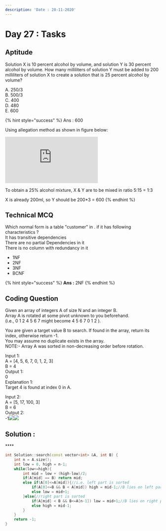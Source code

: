 ```yaml
---
description: 'Date : 28-11-2020'
---
```


# Day 27 : Tasks

## Aptitude 

Solution X is 10 percent alcohol by volume, and solution Y is 30 percent alcohol by volume. How many milliliters of solution Y must be added to 200 milliliters of solution X to create a solution that is 25 percent alcohol by volume?

A. 250/3   
B. 500/3   
C. 400   
D. 480   
E. 600

{% hint style="success" %}
Ans :  600  
  
Using allegation method as shown in figure below:  
  
![alle.png](https://gmatclub.com/forum/download/file.php?id=26075&sid=4289504a5dc4b41546e474728636493f)  
  
To obtain a 25% alcohol mixture, X & Y are to be mixed in ratio 5:15 = 1:3  
  
X is already 200ml, so Y should be 200\*3 = 600
{% endhint %}

## **Technical MCQ**

Which normal form is a table "customer" in . if it has following characteristics ?  
It has transitive dependencies   
There are no partial Dependencies in it  
There is no column with redundancy in it

* 1NF
* 2NF
* 3NF
* BCNF

{% hint style="success" %}
**Ans :** 2NF
{% endhint %}



## Coding Question

Given an array of integers A of size N and an integer B.  
Array A is rotated at some pivot unknown to you beforehand.  
\(i.e., 0 1 2 4 5 6 7 might become 4 5 6 7 0 1 2 \).  
  
You are given a target value B to search. If found in the array, return its index, otherwise return -1.  
You may assume no duplicate exists in the array.  
NOTE:- Array A was sorted in non-decreasing order before rotation.  
  
Input 1:  
 A = \[4, 5, 6, 7, 0, 1, 2, 3\]  
 B = 4  
Output 1:  
 0  
Explanation 1:  
 Target 4 is found at index 0 in A.  
  
Input 2:  
 A = \[5, 17, 100, 3\]  
 B = 6  
Output 2:  
 -1![](blob:https://web.telegram.org/e07b7393-c65a-4b7f-8044-4893ca9fb5ed)![](blob:https://web.telegram.org/06195abb-fbce-4170-8feb-0b3633560e0a)

## **Solution :**

\*\*\*\*

```cpp
int Solution::search(const vector<int> &A, int B) {
    int n = A.size();
    int low = 0, high = n-1;
    while(low<=high){
        int mid = low + (high-low)/2;
        if(A[mid] == B) return mid;
        else if(A[0]<=A[mid]){//i.e. left part is sorted
            if(A[0]<=B && B < A[mid]) high = mid-1;//B lies on left part
            else low = mid+1;
        }else{//right part is sorted
            if(A[mid] < B && B<=A[n-1]) low = mid+1;//B lies on right part
            else high = mid-1;
        }
    }
    return -1;
}
```

